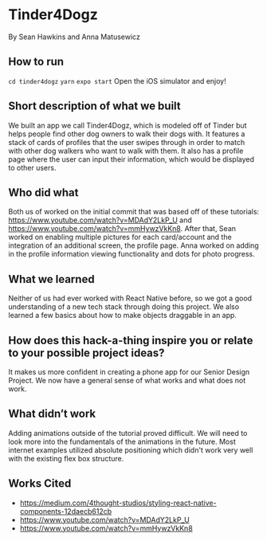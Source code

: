 # Tinder4Dogz
By Sean Hawkins and Anna Matusewicz

## How to run
`cd tinder4dogz`
`yarn`
`expo start`
Open the iOS simulator and enjoy!

## Short description of what we built
We built an app we call Tinder4Dogz, which is modeled off of Tinder but helps people find other dog owners to walk their dogs with. It features a stack of cards of profiles that the user swipes through in order to match with other dog walkers who want to walk with them. It also has a profile page where the user can input their information, which would be displayed to other users. 
## Who did what
Both us of worked on the initial commit that was based off of these tutorials: https://www.youtube.com/watch?v=MDAdY2LkP_U and https://www.youtube.com/watch?v=mmHywzVkKn8. After that, Sean worked on enabling multiple pictures for each card/account and the integration of an additional screen, the profile page. Anna worked on adding in the profile information viewing functionality and dots for photo progress. 
## What we learned
Neither of us had ever worked with React Native before, so we got a good understanding of a new tech stack through doing this project. We also learned a few basics about how to make objects draggable in an app.
## How does this hack-a-thing inspire you or relate to your possible project ideas?
It makes us more confident in creating a phone app for our Senior Design Project. We now have a general sense of what works and what does not work.
## What didn’t work
Adding animations outside of the tutorial proved difficult. We will need to look more into the fundamentals of the animations in the future. Most internet examples utilized absolute positioning which didn't work very well with the existing flex box structure.

## Works Cited
* https://medium.com/4thought-studios/styling-react-native-components-12daecb612cb
* https://www.youtube.com/watch?v=MDAdY2LkP_U
* https://www.youtube.com/watch?v=mmHywzVkKn8
